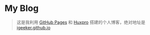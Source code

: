 # My Blog

> 这是我利用 <a href="https://pages.github.com/">GitHub Pages</a> 和 <a href="https://github.com/Huxpro/huxpro.github.io">Huxpro</a> 搭建的个人博客，绝对地址是 <a href="https://igeeker.github.io">igeeker.github.io</a> 


